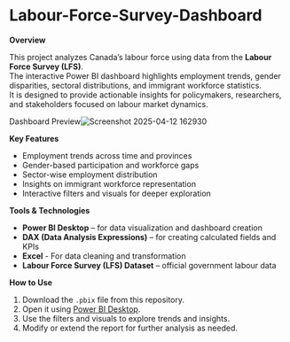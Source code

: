 # Labour-Force-Survey-Dashboard

**Overview**

This project analyzes Canada’s labour force using data from the **Labour Force Survey (LFS)**.  
The interactive Power BI dashboard highlights employment trends, gender disparities, sectoral distributions, and immigrant workforce statistics.  
It is designed to provide actionable insights for policymakers, researchers, and stakeholders focused on labour market dynamics.

Dashboard Preview![Screenshot 2025-04-12 162930](https://github.com/user-attachments/assets/3aba0ce7-d649-4fa3-b754-cd4c07ee27cd)



**Key Features**

- Employment trends across time and provinces
- Gender-based participation and workforce gaps
- Sector-wise employment distribution
- Insights on immigrant workforce representation
- Interactive filters and visuals for deeper exploration

**Tools & Technologies**

- **Power BI Desktop** – for data visualization and dashboard creation  
- **DAX (Data Analysis Expressions)** – for creating calculated fields and KPIs
- **Excel** - For data cleaning and transformation
- **Labour Force Survey (LFS) Dataset** – official government labour data

**How to Use**

1. Download the `.pbix` file from this repository.
2. Open it using [Power BI Desktop](https://powerbi.microsoft.com/desktop/).
3. Use the filters and visuals to explore trends and insights.
4. Modify or extend the report for further analysis as needed.
